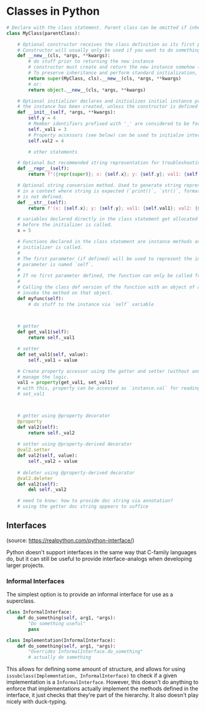 # Classes in Python

``` Python
# Declare with the class statement. Parent class can be omitted if inheriting from `object`.
class MyClass(parentClass):

    # Optional constructor receives the class definition as its first parameter. Additional parameters may be defined.
    # Constructor will usually only be used if you want to do something unusual.
    def __new__(cls, *args, **kwargs):
        # do stuff prior to returning the new instance
        # constructor must create and return the new instance somehow (or can return an arbitrary object if desired)
        # To preserve inheritance and perform standard initialization, instance creation is usually either:
        return super(MyClass, cls).__new__(cls, *args, **kwargs)
        # or:
        return object.__new__(cls, *args, **kwargs)

    # Optional initializer declares and initializes initial instance properties. This gets called automatically after
    # the instance has been created, unless the constructor is defined atypically. __init__ should not return anything.
    def __init__(self, *args, **kwargs):
        self.y = 4
        # Member identifiers prefixed with '_' are considered to be for internal use only by convention. 
        self._val1 = 3
        # Property accessors (see below) can be used to initialze internal values.
        self.val2 = 4

        # other statements

    # Optional but recommended string representation for troubleshooting purposes.
    def __repr__(self):
        return f"({repr(super)}; x: {self.x}; y: {self.y}; val1: {self.val1}; val2: {self.val2}")

    # Optional string conversion method. Used to generate string representation for instances when they're referenced
    # in a context where string is expected (`print()`, `str()`, format strings). `__repr__` will be used if `__str__`
    # is not defined.
    def __str__(self):
        return f'(x: {self.x}; y: {self.y}; val1: {self.val1}; val2: {self.val2})'

    # variables declared directly in the class statement get allocated once for the Class and once for each instance,
    # before the initializer is called.
    x = 5

    # Functions declared in the class statement are instance methods and are attached to the instance before the
    # initializer is called.
    #
    # The first parameter (if defined) will be used to represent the instance to operate on. By convention this 
    # parameter is named `self`.
    # 
    # If no first parameter defined, the function can only be called from the class definition (`MyClass`).
    #
    # Calling the class def version of the function with an object of another class as first param will effectively
    # invoke the method on that object.
    def myfunc(self):
        # do stuff to the instance via `self` variable

    

    # getter
    def get_val1(self):
        return self._val1

    # setter
    def set_val1(self, value):
        self._val1 = value

    # Create property accessor using the getter and setter (without annotation); this sets up a property object to
    # manage the logic.
    val1 = property(get_val1, set_val1)
    # with this, property can be accessed as `instance.val` for reading or writing, using the logic from get_val1 and
    # set_val1



    # getter using @property decorator
    @property
    def val2(self):
        return self._val2
    
    # setter using @property-derived decorator
    @val2.setter
    def val2(self, value):
        self._val2 = value
    
    # deleter using @property-derived decorator
    @val2.deleter
    def val2(self):
        del self._val2

    # need to know: how to provide doc string via annotation?
    # using the getter doc string appears to suffice


```


## Interfaces
(source: https://realpython.com/python-interface/)

Python doesn't support interfaces in the same way that C-family languages do, but it can still be useful to provide interface-analogs when developing larger projects.

### Informal Interfaces
The simplest option is to provide an informal interface for use as a superclass.

``` Python
class InformalInterface:
    def do_something(self, arg1, *args):
        "Do something useful"
        pass

class Implementation(InformalInterface):
    def do_something(self, arg1, *args):
        "Overrides InformalInterface.do_something"
        # actually do something
```

This allows for defining some amount of structure, and allows for using `issubclass(Implementation, InformalInterface)` to check if a given implementation is a `InformalInterface`. However, this doesn't do anything to enforce that implementations actually implement the methods defined in the interface, it just checks that they're part of the hierarchy. It also doesn't play nicely with duck-typing.

